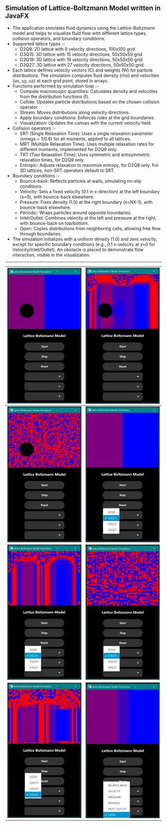 ## Simulation of Lattice-Boltzmann Model written in JavaFX

* The application simulates fluid dynamics using the Lattice-Boltzmann model and helps to visualize fluid flow with different lattice types, collision operators, and boundary conditions.
* Supported lattice types :-
  * D2Q9: 2D lattice with 9 velocity directions, 100x100 grid.
  * D3Q15: 3D lattice with 15 velocity directions, 50x50x50 grid.
  * D3Q19: 3D lattice with 19 velocity directions, 50x50x50 grid.
  * D3Q27: 3D lattice with 27 velocity directions, 50x50x50 grid.
* Each lattice defines velocity vectors (C) and weights (W) for particle distributions. The simulation computes fluid density (rho) and velocities (ux, uy, uz) at each grid point, stored in arrays.
* Functions performed by simulation loop :-
  * Compute macroscopic quantities: Calculates density and velocities from the distribution functions (f).
  * Collide: Updates particle distributions based on the chosen collision operator.
  * Stream: Moves distributions along velocity directions.
  * Apply boundary conditions: Enforces rules at the grid boundaries.
  * Visualization: Updates the canvas with the current velocity field.
* Collision operators :-
  * SRT (Single Relaxation Time): Uses a single relaxation parameter (omega = 1/0.6) for all moments, applied to all lattices.
  * MRT (Multiple Relaxation Time): Uses multiple relaxation rates for different moments, implemented for D2Q9 only.
  * TRT (Two Relaxation Time): Uses symmetric and antisymmetric relaxation times, for D2Q9 only.
  * Entropic: Adjusts relaxation to maximize entropy, for D2Q9 only. For 3D lattices, non-SRT operators default to SRT.
* Boundary conditions :-
  * Bounce-back: Reflects particles at walls, simulating no-slip conditions.
  * Velocity: Sets a fixed velocity (0.1 in x-direction) at the left boundary (x=0), with bounce-back elsewhere.
  * Pressure: Fixes density (1.0) at the right boundary (x=NX-1), with bounce-back elsewhere.
  * Periodic: Wraps particles around opposite boundaries.
  * Inlet/Outlet: Combines velocity at the left and pressure at the right, with bounce-back on top/bottom.
  * Open: Copies distributions from neighboring cells, allowing free flow through boundaries.
* The simulation initializes with a uniform density (1.0) and zero velocity, except for specific boundary conditions (e.g., 0.1 x-velocity at x=0 for Velocity/Inlet/Outlet). An obstacle is placed to demonstrate flow interaction, visible in the visualization.

---

| ![](https://github.com/KMORaza/Lattice_Boltzmann_Model_Simulation/blob/main/src/screenshots/screen01.png) | ![](https://github.com/KMORaza/Lattice_Boltzmann_Model_Simulation/blob/main/src/screenshots/screen02.png) |
|-----------------------------------------------------------------------------------------------------------|-----------------------------------------------------------------------------------------------------------|
| ![](https://github.com/KMORaza/Lattice_Boltzmann_Model_Simulation/blob/main/src/screenshots/screen03.png) | ![](https://github.com/KMORaza/Lattice_Boltzmann_Model_Simulation/blob/main/src/screenshots/screen04.png) |
| ![](https://github.com/KMORaza/Lattice_Boltzmann_Model_Simulation/blob/main/src/screenshots/screen05.png) | ![](https://github.com/KMORaza/Lattice_Boltzmann_Model_Simulation/blob/main/src/screenshots/screen06.png) |
| ![](https://github.com/KMORaza/Lattice_Boltzmann_Model_Simulation/blob/main/src/screenshots/screen07.png) | ![](https://github.com/KMORaza/Lattice_Boltzmann_Model_Simulation/blob/main/src/screenshots/screen08.png) |
